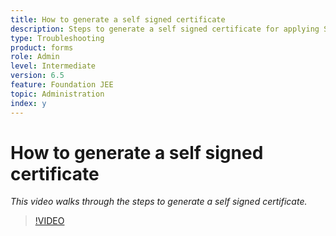 ```yaml
---
title: How to generate a self signed certificate
description: Steps to generate a self signed certificate for applying SSL
type: Troubleshooting
product: forms 
role: Admin 
level: Intermediate
version: 6.5
feature: Foundation JEE
topic: Administration
index: y
---
```


# How to generate a self signed certificate

*This video walks through the steps to generate a self signed certificate.*

>[!VIDEO](https://video.tv.adobe.com/v/335539?quality=9&learn=on)
